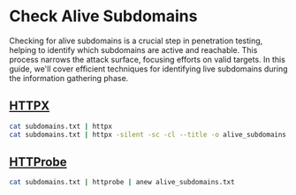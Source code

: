 # Check Alive Subdomains

Checking for alive subdomains is a crucial step in penetration testing, helping to identify which subdomains are active and reachable. This process narrows the attack surface, focusing efforts on valid targets. In this guide, we'll cover efficient techniques for identifying live subdomains during the information gathering phase.

## [HTTPX](https://github.com/projectdiscovery/httpx)

```bash
cat subdomains.txt | httpx 
cat subdomains.txt | httpx -silent -sc -cl --title -o alive_subdomains.txt
```

## [HTTProbe](https://github.com/tomnomnom/httprobe)

```bash
cat subdomains.txt | httprobe | anew alive_subdomains.txt
```

